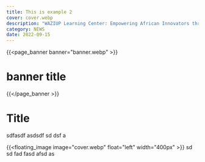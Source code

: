 ```yaml
---
title: This is example 2
cover: cover.webp
description: "WAZIUP Learning Center: Empowering African Innovators through IoT Education"
category: NEWS
date: 2022-09-15
---
```


{{<page_banner banner="banner.webp" >}}
# banner title
{{</page_banner >}}

# Title
sdfasdf asdsdf sd
dsf a

{{<floating_image image="cover.webp" float="left" width="400px" >}}
sd
sd fad
 fasd afsd as
